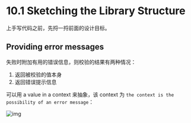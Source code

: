 # 10.1 Sketching the Library Structure

上手写代码之前，先捋一捋前面的设计目标。

## Providing error messages

失败时附加有用的错误信息，则校验的结果有两种情况：

1. 返回被校验的值本身
2. 返回错误提示信息

可以用 a value in a context 来抽象，该 context 为 `the context is the possibility of an error message`：

![img](../images/a-validation-result.png)

